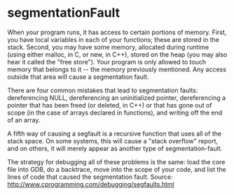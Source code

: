 # segmentationFault
When your program runs, it has access to certain portions of memory. First, you have local variables in each of your functions; these are stored in the stack. Second, you may have some memory, allocated during runtime (using either malloc, in C, or new, in C++), stored on the heap (you may also hear it called the "free store"). Your program is only allowed to touch memory that belongs to it -- the memory previously mentioned. Any access outside that area will cause a segmentation fault.

There are four common mistakes that lead to segmentation faults: dereferencing NULL, dereferencing an uninitialized pointer, dereferencing a pointer that has been freed (or deleted, in C++) or that has gone out of scope (in the case of arrays declared in functions), and writing off the end of an array. 

A fifth way of causing a segfault is a recursive function that uses all of the stack space. On some systems, this will cause a "stack overflow" report, and on others, it will merely appear as another type of segmentation-fault. 

The strategy for debugging all of these problems is the same: load the core file into GDB, do a backtrace, move into the scope of your code, and list the lines of code that caused the segmentation fault. 
Source: http://www.cprogramming.com/debugging/segfaults.html
